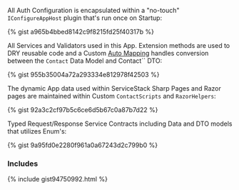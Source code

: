 
All Auth Configuration is encapsulated within a "no-touch" `IConfigureAppHost` plugin that's run once on Startup:

{% gist a965b4bbed8142c9f8215fd25f40317b %}

All Services and Validators used in this App. Extension methods are used to DRY reusable code and a Custom
[Auto Mapping](/auto-mapping) handles conversion between the `Contact` Data Model and Contact`` DTO:

{% gist 955b35004a72a293334e812978f42503 %}

The dynamic App data used within ServiceStack Sharp Pages and Razor pages are maintained within Custom `ContactScripts` and `RazorHelpers`:

{% gist 92a3c2cf97b5c6ce6d5b67c0a87b7d22 %}

Typed Request/Response Service Contracts including Data and DTO models that utilizes Enum's:

{% gist 9a95fd0e2280f961a0a67243d2c799b0 %}

### Includes

{% include gist94750992.html %}
